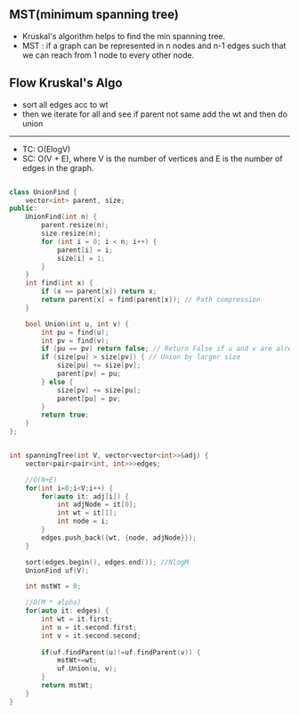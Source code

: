 ## MST(minimum spanning tree)
- Kruskal's algorithm helps to find the min spanning tree.
- MST : if a graph can be represented in n nodes and n-1 edges such that we can reach from 1 node to every other node.

## Flow Kruskal's Algo
- sort all edges acc to wt
- then we iterate for all and see if parent not same add the wt and then do union
___________________________________________________________________________________________________
- TC: O(ElogV)
- SC: O(V + E), where V is the number of vertices and E is the number of edges in the graph.

```cpp

class UnionFind {
    vector<int> parent, size;
public:
    UnionFind(int n) {
        parent.resize(n); 
        size.resize(n);
        for (int i = 0; i < n; i++) {
            parent[i] = i; 
            size[i] = 1;
        }
    }
    int find(int x) {
        if (x == parent[x]) return x;
        return parent[x] = find(parent[x]); // Path compression
    }

    bool Union(int u, int v) {
        int pu = find(u);
        int pv = find(v);
        if (pu == pv) return false; // Return False if u and v are already union
        if (size[pu] > size[pv]) { // Union by larger size
            size[pu] += size[pv];
            parent[pv] = pu;
        } else {
            size[pv] += size[pu];
            parent[pu] = pv;
        }
        return true;
    }
};


int spanningTree(int V, vector<vector<int>>&adj) {
    vector<pair<pair<int, int>>>edges;

    //O(N+E)
    for(int i=0;i<V;i++) {
        for(auto it: adj[i]) {
            int adjNode = it[0];
            int wt = it[1];
            int node = i;
        }
        edges.push_back({wt, {node, adjNode}});
    }

    sort(edges.begin(), edges.end()); //NlogM
    UnionFind uf(V);

    int mstWt = 0;

    //O(M * alpha)
    for(auto it: edges) {
        int wt = it.first;
        int u = it.second.first;
        int v = it.second.second;
        
        if(uf.findParent(u)!=uf.findParent(v)) {
            mstWt+=wt;
            uf.Union(u, v);
        }
        return mstWt;
    }
}

```